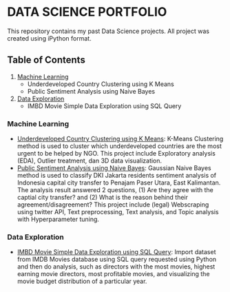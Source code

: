 # DATA SCIENCE PORTFOLIO
This repository contains my past Data Science projects. All project was created using iPython format.

## Table of Contents
1. [Machine Learning](#machine-learning)
   - Underdeveloped Country Clustering using K Means
   - Public Sentiment Analysis using Naive Bayes
2. [Data Exploration](#data-exploration)
   - IMBD Movie Simple Data Exploration using SQL Query

### Machine Learning
- [Underdeveloped Country Clustering using K Means](https://github.com/rainaldyd/Portfolio/blob/main/Machine%20Learning/Underdeveloped%20Country%20Clustering%20using%20K%20Means.ipynb): K-Means Clustering method is used to cluster which underdeveloped countries are the most urgent to be helped by NGO. This project include Exploratory analysis (EDA), Outlier treatment, dan 3D data visualization.
- [Public Sentiment Analysis using Naive Bayes](https://github.com/rainaldyd/Portfolio/blob/main/Machine%20Learning/Public%20Sentiment%20Analysis%20using%20Naive%20Bayes.ipynb): Gaussian Naive Bayes method is used to classify DKI Jakarta residents sentiment analysis of Indonesia capital city transfer to Penajam Paser Utara, East Kalimantan. The analysis result answered 2 questions, (1) Are they agree with the captial city transfer? and (2) What is the reason behind their agreement/disagreement? This project include (legal) Webscraping using twitter API, Text preprocessing, Text analysis, and Topic analysis with Hyperparameter tuning.

### Data Exploration
- [IMBD Movie Simple Data Exploration using SQL Query](https://github.com/rainaldyd/Portfolio/blob/main/Data%20Exploration/IMBD%20Movie%20Simple%20Data%20Exploration.ipynb): Import dataset from IMDB Movies database using SQL query requested using Python and then do analysis, such as directors with the most movies, highest earning movie directors, most profitable movies, and visualizing the movie budget distribution of a particular year.
